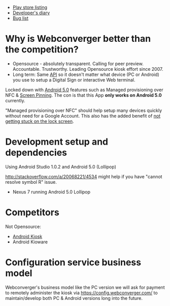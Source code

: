 * [Play store listing](https://play.google.com/store/apps/details?id=com.webconverger.KioskApp)
* [Developer's diary](http://dabase.com/android/Nexus_Seven/)
* [Bug list](https://github.com/webconverger/android/issues)

# Why is Webconverger better than the competition?

* Opensource - absolutely transparent. Calling for peer preview. Accountable. Trustworthy. Leading Opensource kiosk effort since 2007.
* Long term: Same [API](https://webconverger.org/API/) so it doesn't matter what device (PC or Android) you use to setup a Digital Sign or interactive Web terminal.

Locked down with [Android
5.0](http://developer.android.com/about/versions/android-5.0.html) features
such as Managed provisioning over NFC & [Screen
Pinning](http://developer.android.com/about/versions/android-5.0.html#ScreenPinning).
The con is that this App **only works on Android 5.0** currently.

"Managed provisioning over NFC" should help setup many devices quickly without
need for a Google Account. This also has the added benefit of [not getting
stuck on the lock
screen](https://code.google.com/p/android/issues/detail?id=77775).

# Development setup and dependencies

Using Android Studio 1.0.2 and Android 5.0 (Lollipop)

<http://stackoverflow.com/a/20068221/4534> might help if you have "cannot resolve symbol R" issue.

* Nexus 7 running Android 5.0 Lollipop

# Competitors

Not Opensource:

* [Android Kiosk](http://www.android-kiosk.com/)
* Android Kioware

# Configuration service business model

Webconverger's business model like the PC version we will ask for payment to
remotely administer the kiosk via <https://config.webconverger.com/> to
maintain/develop both PC & Android versions long into the future.
